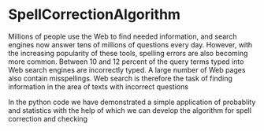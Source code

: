 # SpellCorrectionAlgorithm
Millions of people use the Web to find needed information, and search engines now answer tens of millions of questions every day. However, with the increasing popularity of these tools, spelling errors are also becoming more common. Between 10 and 12 percent of the query terms typed into Web search engines are incorrectly typed. A large number of Web pages also contain misspellings. Web search is therefore the task of finding information in the area of texts with incorrect questions

In the python code we have demonstrated a simple application of probablity and statistics with the help of which we can develop the algorithm for spell correction and checking
